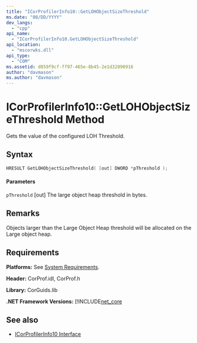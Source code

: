 ```yaml
---
title: "ICorProfilerInfo10::GetLOHObjectSizeThreshold"
ms.date: "08/DD/YYYY"
dev_langs: 
  - "cpp"
api_name: 
  - "ICorProfilerInfo10.GetLOHObjectSizeThreshold"
api_location: 
  - "mscorwks.dll"
api_type: 
  - "COM"
ms.assetid: d859f9cf-ff97-465e-8b45-2e1d32890916
author: "davmason"
ms.author: "davmason"
---
```

# ICorProfilerInfo10::GetLOHObjectSizeThreshold Method
  
 Gets the value of the configured LOH Threshold.   
  
## Syntax  
  
```cpp
HRESULT GetLOHObjectSizeThreshold( [out] DWORD *pThreshold );
```  
  
#### Parameters  
 `pThreshold`
 [out] The large object heap threshold in bytes.
  
## Remarks  
 Objects larger than the Large Object Heap threshold will be allocated on the Large object heap.

## Requirements  
 **Platforms:** See [System Requirements](../../../../docs/framework/get-started/system-requirements.md).  
  
 **Header:** CorProf.idl, CorProf.h  
  
 **Library:** CorGuids.lib  
  
 **.NET Framework Versions:** [!INCLUDE[net_core](../../../../includes/net-core.md)  
  
## See also
- [ICorProfilerInfo10 Interface](../../../../docs/framework/unmanaged-api/profiling/icorprofilerinfo10-interface.md)

